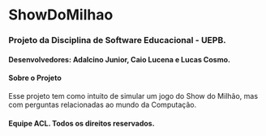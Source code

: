 # ShowDoMilhao
<h3>Projeto da Disciplina de Software Educacional - UEPB.</h3>

<h4>Desenvolvedores: Adalcino Junior, Caio Lucena e Lucas Cosmo.</h4>

<h4>Sobre o Projeto</h4>
Esse projeto tem como intuito de simular um jogo do Show do Milhão, mas com perguntas relacionadas ao mundo da Computação. </br>

<h4><b>Equipe ACL</b>. Todos os direitos reservados.</h4>
